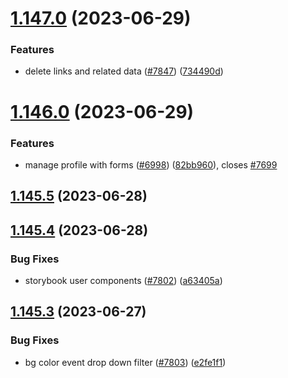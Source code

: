 # [1.147.0](https://github.com/EddieHubCommunity/LinkFree/compare/v1.146.0...v1.147.0) (2023-06-29)


### Features

* delete links and related data ([#7847](https://github.com/EddieHubCommunity/LinkFree/issues/7847)) ([734490d](https://github.com/EddieHubCommunity/LinkFree/commit/734490de6677915b5a171159ea33bece8b7ee578))



# [1.146.0](https://github.com/EddieHubCommunity/LinkFree/compare/v1.145.5...v1.146.0) (2023-06-29)


### Features

* manage profile with forms ([#6998](https://github.com/EddieHubCommunity/LinkFree/issues/6998)) ([82bb960](https://github.com/EddieHubCommunity/LinkFree/commit/82bb9603874db8f7b11322a853ac78c5100a7cea)), closes [#7699](https://github.com/EddieHubCommunity/LinkFree/issues/7699)



## [1.145.5](https://github.com/EddieHubCommunity/LinkFree/compare/v1.145.4...v1.145.5) (2023-06-28)



## [1.145.4](https://github.com/EddieHubCommunity/LinkFree/compare/v1.145.3...v1.145.4) (2023-06-28)


### Bug Fixes

* storybook user components ([#7802](https://github.com/EddieHubCommunity/LinkFree/issues/7802)) ([a63405a](https://github.com/EddieHubCommunity/LinkFree/commit/a63405a8d154d00f6f77bddf55cccb1162c8d6d1))



## [1.145.3](https://github.com/EddieHubCommunity/LinkFree/compare/v1.145.2...v1.145.3) (2023-06-27)


### Bug Fixes

* bg color event drop down filter ([#7803](https://github.com/EddieHubCommunity/LinkFree/issues/7803)) ([e2fe1f1](https://github.com/EddieHubCommunity/LinkFree/commit/e2fe1f149be39ee16a5e2734fa28118352b3448d))



